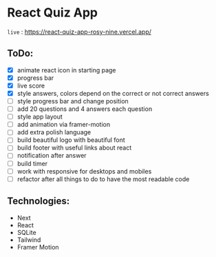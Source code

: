 # React Quiz App

`live` : <https://react-quiz-app-rosy-nine.vercel.app/>

## ToDo:

- [x] animate react icon in starting page
- [x] progress bar
- [x] live score
- [x] style answers, colors depend on the correct or not correct answers
- [ ] style progress bar and change position
- [ ] add 20 questions and 4 answers each question
- [ ] style app layout
- [ ] add animation via framer-motion
- [ ] add extra polish language
- [ ] build beautiful logo with beautiful font
- [ ] build footer with useful links about react
- [ ] notification after answer
- [ ] build timer
- [ ] work with responsive for desktops and mobiles
- [ ] refactor after all things to do to have the most readable code

## Technologies:

- Next
- React
- SQLite
- Tailwind
- Framer Motion
